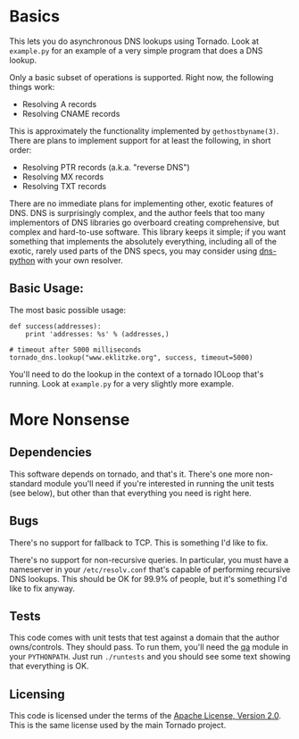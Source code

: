 Basics
======

This lets you do asynchronous DNS lookups using Tornado. Look at `example.py`
for an example of a very simple program that does a DNS lookup.

Only a basic subset of operations is supported. Right now, the following things work:

 * Resolving A records
 * Resolving CNAME records

This is approximately the functionality implemented by `gethostbyname(3)`. There
are plans to implement support for at least the following, in short order:

 * Resolving PTR records (a.k.a. "reverse DNS")
 * Resolving MX records
 * Resolving TXT records

There are no immediate plans for implementing other, exotic features of DNS. DNS
is surprisingly complex, and the author feels that too many implementors of DNS
libraries go overboard creating comprehensive, but complex and hard-to-use
software. This library keeps it simple; if you want something that implements
the absolutely everything, including all of the exotic, rarely used parts of the
DNS specs, you may consider using [dns-python](http://www.dnspython.org/) with
your own resolver.

Basic Usage:
------------

The most basic possible usage:

    def success(addresses):
        print 'addresses: %s' % (addresses,)
    
    # timeout after 5000 milliseconds
    tornado_dns.lookup("www.eklitzke.org", success, timeout=5000)

You'll need to do the lookup in the context of a tornado IOLoop that's
running. Look at `example.py` for a very slightly more example.

More Nonsense
=============

Dependencies
------------

This software depends on tornado, and that's it. There's one more non-standard
module you'll need if you're interested in running the unit tests (see below),
but other than that everything you need is right here.

Bugs
----

There's no support for fallback to TCP. This is something I'd like to fix.

There's no support for non-recursive queries. In particular, you must have a
nameserver in your `/etc/resolv.conf` that's capable of performing recursive DNS
lookups. This should be OK for 99.9% of people, but it's something I'd like to
fix anyway.

Tests
-----

This code comes with unit tests that test against a domain that the author
owns/controls. They should pass. To run them, you'll need the
[qa](http://github.com/bickfordb/qa) module in your `PYTHONPATH`. Just run
`./runtests` and you should see some text showing that everything is OK.

Licensing
---------

This code is licensed under the terms of the
[Apache License, Version 2.0](http://www.apache.org/licenses/LICENSE-2.0.html). This
is the same license used by the main Tornado project.
